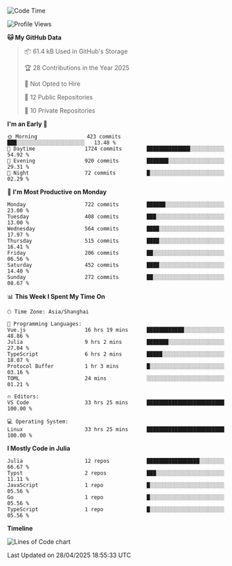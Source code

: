 <!--START_SECTION:waka-->
![Code Time](http://img.shields.io/badge/Code%20Time-388%20hrs%2010%20mins-blue)

![Profile Views](http://img.shields.io/badge/Profile%20Views-18-blue)

**🐱 My GitHub Data** 

> 📦 61.4 kB Used in GitHub's Storage 
 > 
> 🏆 28 Contributions in the Year 2025
 > 
> 🚫 Not Opted to Hire
 > 
> 📜 12 Public Repositories 
 > 
> 🔑 10 Private Repositories 
 > 
**I'm an Early 🐤** 

```text
🌞 Morning                423 commits         ███░░░░░░░░░░░░░░░░░░░░░░   13.48 % 
🌆 Daytime                1724 commits        ██████████████░░░░░░░░░░░   54.92 % 
🌃 Evening                920 commits         ███████░░░░░░░░░░░░░░░░░░   29.31 % 
🌙 Night                  72 commits          █░░░░░░░░░░░░░░░░░░░░░░░░   02.29 % 
```
📅 **I'm Most Productive on Monday** 

```text
Monday                   722 commits         ██████░░░░░░░░░░░░░░░░░░░   23.00 % 
Tuesday                  408 commits         ███░░░░░░░░░░░░░░░░░░░░░░   13.00 % 
Wednesday                564 commits         ████░░░░░░░░░░░░░░░░░░░░░   17.97 % 
Thursday                 515 commits         ████░░░░░░░░░░░░░░░░░░░░░   16.41 % 
Friday                   206 commits         ██░░░░░░░░░░░░░░░░░░░░░░░   06.56 % 
Saturday                 452 commits         ████░░░░░░░░░░░░░░░░░░░░░   14.40 % 
Sunday                   272 commits         ██░░░░░░░░░░░░░░░░░░░░░░░   08.67 % 
```


📊 **This Week I Spent My Time On** 

```text
🕑︎ Time Zone: Asia/Shanghai

💬 Programming Languages: 
Vue.js                   16 hrs 19 mins      ████████████░░░░░░░░░░░░░   48.86 % 
Julia                    9 hrs 2 mins        ███████░░░░░░░░░░░░░░░░░░   27.04 % 
TypeScript               6 hrs 2 mins        █████░░░░░░░░░░░░░░░░░░░░   18.07 % 
Protocol Buffer          1 hr 3 mins         █░░░░░░░░░░░░░░░░░░░░░░░░   03.16 % 
TOML                     24 mins             ░░░░░░░░░░░░░░░░░░░░░░░░░   01.21 % 

🔥 Editors: 
VS Code                  33 hrs 25 mins      █████████████████████████   100.00 % 

💻 Operating System: 
Linux                    33 hrs 25 mins      █████████████████████████   100.00 % 
```

**I Mostly Code in Julia** 

```text
Julia                    12 repos            █████████████████░░░░░░░░   66.67 % 
Typst                    2 repos             ███░░░░░░░░░░░░░░░░░░░░░░   11.11 % 
JavaScript               1 repo              █░░░░░░░░░░░░░░░░░░░░░░░░   05.56 % 
Go                       1 repo              █░░░░░░░░░░░░░░░░░░░░░░░░   05.56 % 
TypeScript               1 repo              █░░░░░░░░░░░░░░░░░░░░░░░░   05.56 % 
```



**Timeline**

![Lines of Code chart](https://raw.githubusercontent.com/dhtantoy/dhtantoy/main/assets/bar_graph.png)


 Last Updated on 28/04/2025 18:55:33 UTC
<!--END_SECTION:waka-->



<!--
**dhtantoy/dhtantoy** is a ✨ _special_ ✨ repository because its `README.md` (this file) appears on your GitHub profile.

Here are some ideas to get you started:

- 🔭 I’m currently working on ...
- 🌱 I’m currently learning ...
- 👯 I’m looking to collaborate on ...
- 🤔 I’m looking for help with ...
- 💬 Ask me about ...
- 📫 How to reach me: ...
- 😄 Pronouns: ...
- ⚡ Fun fact: ...
-->
